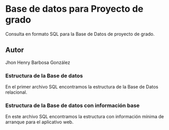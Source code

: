 # Base de datos para Proyecto de grado
Consulta en formato SQL para la Base de Datos de proyecto de grado.

## Autor

Jhon Henry Barbosa González


### Estructura de la Base de datos
En el primer archivo SQL encontramos la estructura de la Base de Datos relacional.

### Estructura de la Base de datos con información base
En este archivo SQL encontramos la estructura con información mínima de arranque para el aplicativo web.
